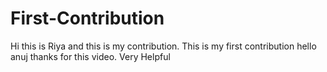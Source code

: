 # First-Contribution
Hi this is Riya and this is my contribution.
This is my first contribution
hello anuj thanks for this video. Very Helpful
